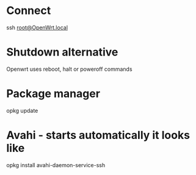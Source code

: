 # Connect 
ssh root@OpenWrt.local

# Shutdown alternative
Openwrt uses reboot, halt or poweroff commands

# Package manager
opkg update
# Avahi - starts automatically it looks like
opkg install avahi-daemon-service-ssh

